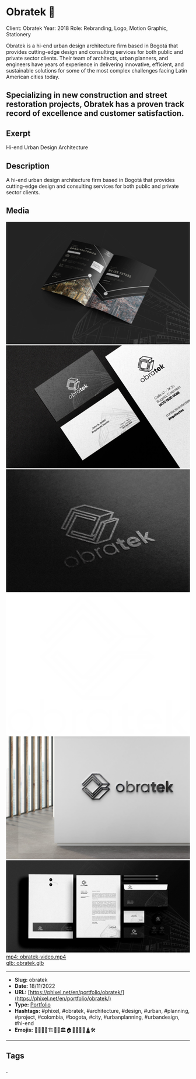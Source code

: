 # Obratek 👷
Client: Obratek
Year: 2018
Role: Rebranding, Logo, Motion Graphic, Stationery

Obratek is a hi-end urban design architecture firm based in Bogotá that provides cutting-edge design and consulting services for both public and private sector clients. Their team of architects, urban planners, and engineers have years of experience in delivering innovative, efficient, and sustainable solutions for some of the most complex challenges facing Latin American cities today.

Specializing in new construction and street restoration projects, Obratek has a proven track record of excellence and customer satisfaction.
------------
## Exerpt
Hi-end Urban Design Architecture
## Description
A hi-end urban design architecture firm based in Bogotá that provides cutting-edge design and consulting services for both public and private sector clients.
## Media
<img src="media/01ccb61c/obratek-broshure.jpg" loading="lazy"><br>
<img src="media/c175bf6d/obratek-card.jpg" loading="lazy"><br>
<img src="media/b38913c4/obratek-logo-presentation.jpg" loading="lazy"><br>
<img src="media/ed4db3b6/obratek-logo.png" loading="lazy"><br>
<img src="media/006a58ef/obratek-office-wall.jpg" loading="lazy"><br>
<img src="media/7e935d56/obratek-stationery.jpg" loading="lazy"><br>
	<a href="media/eb2ec2db/obratek-video.mp4" target="_media">mp4: obratek-video.mp4</a><br>
	<a href="media/df039047/obratek.glb" target="_media">glb: obratek.glb</a><br>

------------
- **Slug:** obratek
- **Date:** 18/11/2022
- **URL:** [https://phixel.net/en/portfolio/obratek/](https://phixel.net/en/portfolio/obratek/)
- **Type:** [Portfolio](#portfolio)
- **Hashtags:** #phixel, #obratek, #architecture, #design, #urban, #planning, #project, #colombia, #bogota, #city, #urbanplanning, #urbandesign, #hi-end
- **Emojis:** 👷🧱👷‍♂️🏗👷‍♀️🏛️🏠🏢🏰🗽⛲🛕🛠

------------
## Tags
[ ](# )
